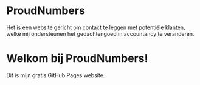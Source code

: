 # ProudNumbers
Het is een website gericht om contact te leggen met potentiële klanten, welke mij ondersteunen het gedachtengoed in accountancy te veranderen. 
<!DOCTYPE html>
<html>
<head>
  <title>ProudNumbers</title>
</head>
<body>
  <h1>Welkom bij ProudNumbers!</h1>
  <p>Dit is mijn gratis GitHub Pages website.</p>
</body>
</html>
